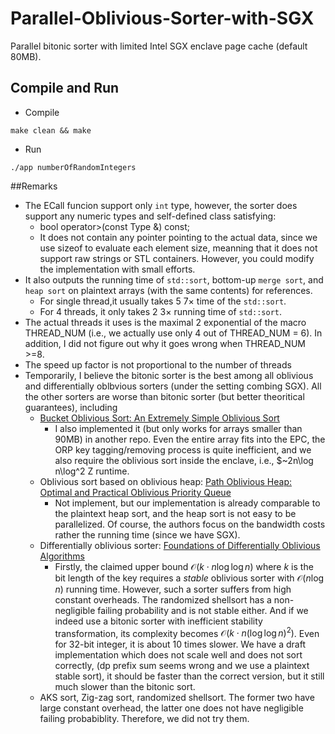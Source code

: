 # Parallel-Oblivious-Sorter-with-SGX
Parallel bitonic sorter with limited Intel SGX enclave page cache (default 80MB). 

## Compile and Run 
* Compile
```
make clean && make
```
* Run 
```
./app numberOfRandomIntegers
```

##Remarks
* The ECall funcion support only ``int`` type, however, the sorter does support any numeric types and self-defined class satisfying:
  * bool operator>(const Type &) const;
  * It does not contain any pointer pointing to the actual data, since we use sizeof to evaluate each element size, meanning that it does not support raw strings or STL containers. However, you could modify the implementation with small efforts. 
* It also outputs the running time of ``std::sort``, bottom-up ``merge sort``, and ``heap sort`` on plaintext arrays (with the same contents) for references. 
  * For single thread,it usually takes $5~7\times$ time of the ``std::sort``. 
  * For 4 threads, it only takes $2~3\times$ running time of ``std::sort``. 
* The actual threads it uses is the maximal 2 exponential of the macro THREAD_NUM (i.e., we actually use only 4 out of THREAD_NUM = 6). In addition, I did not figure out why it goes wrong when THREAD_NUM >=8. 
* The speed up factor is not proportional to the number of threads
* Temporarily, I believe the bitonic sorter is the best among all oblivious and differentially oblbvious sorters (under the setting combing SGX). All the other sorters are worse than bitonic sorter (but better theoritical guarantees), including 
  * [Bucket Oblivious Sort: An Extremely Simple Oblivious Sort](https://arxiv.org/abs/2008.01765)
    * I also implemented it (but only works for arrays smaller than 90MB) in another repo. Even the entire array fits into the EPC, the ORP key tagging/removing process is quite inefficient, and we also require the oblivious sort inside the enclave, i.e., $~2n\log n\log^2 Z runtime. 
  * Oblivious sort based on oblivious heap: [Path Oblivious Heap: Optimal and Practical Oblivious Priority Queue](https://eprint.iacr.org/2019/274)
    * Not implement, but our implementation is already comparable to the plaintext heap sort, and the heap sort is not easy to be parallelized. Of course, the authors focus on the bandwidth costs rather the running time (since we have SGX). 
  * Differentially oblivious sorter: [Foundations of Differentially Oblivious Algorithms](https://eprint.iacr.org/2017/1033.pdf)
    * Firstly, the claimed upper bound $\mathcal{O}(k\cdot n\log\log n)$ where $k$ is the bit length of the key requires a *stable* oblivious sorter with $\mathcal{O}(n\log n)$ running time. However, such a sorter suffers from high constant overheads. The randomized shellsort has a non-negligible failing probability and is not stable either. And if we indeed use a bitonic sorter with inefficient stability transformation, its complexity becomes $\mathcal{O}(k\cdot n(\log\log n)^2)$. Even for 32-bit integer, it is about $10$ times slower. We have a draft implementation which does not scale well and does not sort correctly, (dp prefix sum seems wrong and we use a plaintext stable sort), it should be faster than the correct version, but it still much slower than the bitonic sort. 
  * AKS sort, Zig-zag sort, randomized shellsort. The former two have large constant overhead, the latter one does not have negligible failing probabiblity. Therefore, we did not try them. 
